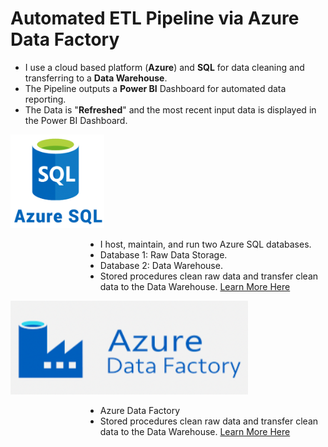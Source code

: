 # Automated ETL Pipeline via Azure Data Factory
- I use a cloud based platform (**Azure**) and **SQL** for data cleaning and transferring to a **Data Warehouse**. 
- The Pipeline outputs a **Power BI** Dashboard for automated data reporting.
- The Data is "**Refreshed**" and the most recent input data is displayed in the Power BI Dashboard.



<!--START_SECTION:bootstrap-styling-->
<div>
  <img src="https://github.com/willmino/Azure_Data_Factory_ETL_Pipeline/blob/main/Files/Images/SQL.png" alt="Image" width="150" height="150">
    <ul style="list-style-type: disc; margin-left: 120px;">
    <li>I host, maintain, and run two Azure SQL databases.</li>
    <li>Database 1: Raw Data Storage.</li>
    <li>Database 2: Data Warehouse.</li>
    <li> Stored procedures clean raw data and transfer clean data to the Data Warehouse. <a href="https://github.com/willmino/Azure_Data_Factory_ETL_Pipeline/tree/main/Files/SQL">Learn More Here</a></li>
  </ul>
</div>

<div>
  <img src="https://github.com/willmino/Azure_Data_Factory_ETL_Pipeline/blob/main/Files/Images/ADF.png" alt="Image" width="380" height="150">
    <ul style="list-style-type: disc; margin-left: 120px;">
    <li>Azure Data Factory</li>
    <li> Stored procedures clean raw data and transfer clean data to the Data Warehouse. <a href="https://github.com/willmino/Azure_Data_Factory_ETL_Pipeline/tree/main/Files/SQL">Learn More Here</a></li>
  </ul>
</div>

